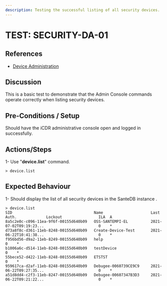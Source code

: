 ```yaml
---
description: Testing the successful listing of all security devices.
---
```


# TEST: SECURITY-DA-01

## References

* [Device Administration](../../../../../operations/host-administration/santedb-icdr-admin-console/untitled.md)

## Discussion

This is a basic test to demonstrate that the Admin Console commands operate correctly when listing security devices.

## Pre-Conditions / Setup

Should have the iCDR administrative console open and logged in successfully.

## Actions/Steps

1- Use "**device.list**" command.

```text
> device.list
```

## Expected Behaviour

1- Should display the list of all security devices in the SanteDB instance .

```text
> device.list
SID                                    Name                     Last Auth.             Lockout                ILA  A
8a5c2e0c-c096-11ea-9f6f-00155d640b09   OSS-SANTEMPI-EL          2021-07-02T09:19:23...                        0    *
d73a8f8c-d361-11eb-8248-00155d640b09   Create-Device-Test       2021-06-22T10:41:38...                        0    *
f956bd56-d9a2-11eb-8249-00155d640b09   help                                                                   0    *
b1006a6c-d514-11eb-8248-00155d640b09   testDevice                                                             0    *
55bece52-d422-11eb-8248-00155d640b09   ETSTST                                                                 0    *
959617ca-d2af-11eb-8248-00155d640b09   Debugee-0060739CE9C9     2021-06-22T09:27:35...                        0    *
a51d8dd4-c2f3-11eb-8247-00155d640b09   Debugee-00607347B3D3     2021-06-22T09:21:22...                        0    *
```

